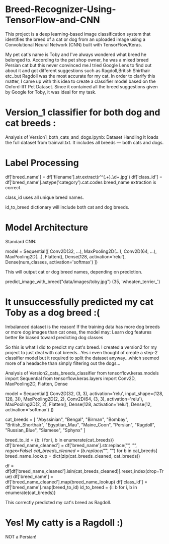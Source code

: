 # Breed-Recognizer-Using-TensorFlow-and-CNN
This project is a deep learning-based image classification system that identifies the breed of a cat or dog from an uploaded image using a Convolutional Neural Network (CNN) built with TensorFlow/Keras.

My pet cat's name is Toby and I've always wondered what breed he belonged to. According to the pet shop owner, he was a mixed breed Persian cat but this never convinced me.I tried Google Lens to find out about it and got different suggestions such as Ragdoll,British Shirthair etc..but Ragdoll was the most accurate for my cat. In order to clarify this matter, I came up with this idea to create a classifier model based on the Oxford-IIT Pet Dataset. Since it contained all the breed suggestions given by Google for Toby, it was ideal for my task.
# Version_1 classifier for both dog and cat breeds :
Analysis of Version1_both_cats_and_dogs.ipynb:
Dataset Handling
It loads the full dataset from trainval.txt.
It includes all breeds — both cats and dogs.
# Label Processing
df['breed_name'] = df['filename'].str.extract(r'^(.+)_\d+\.jpg')
df['class_id'] = df['breed_name'].astype('category').cat.codes
breed_name extraction is correct.

class_id uses all unique breed names.

id_to_breed dictionary will include both cat and dog breeds.

# Model Architecture
Standard CNN:

model = Sequential([
    Conv2D(32, ...),
    MaxPooling2D(...),
    Conv2D(64, ...),
    MaxPooling2D(...),
    Flatten(),
    Dense(128, activation='relu'),
    Dense(num_classes, activation='softmax')
])

This will output cat or dog breed names, depending on prediction.

predict_image_with_breed("data/images/toby.jpg")
(35, 'wheaten_terrier_')

# It unsuccessfully predicted my cat Toby as a dog breed :(
Imbalanced dataset is the reason!
If the training data has more dog breeds or more dog images than cat ones, the model may:
Learn dog features better
Be biased toward predicting dog classes

So this is what I did to predict my cat's breed. I created a version2 for my project to just deal with cat breeds...Yes i even thought of create a step-2 classifier model but it required to split the dataset anyway...which seemed more of a headache than simply filtering out the dogs...

Analysis of Version2_cats_breeds_classifier
from tensorflow.keras.models import Sequential
from tensorflow.keras.layers import Conv2D, MaxPooling2D, Flatten, Dense

model = Sequential([
    Conv2D(32, (3, 3), activation='relu', input_shape=(128, 128, 3)),
    MaxPooling2D(2, 2),
    Conv2D(64, (3, 3), activation='relu'),
    MaxPooling2D(2, 2),
    Flatten(),
    Dense(128, activation='relu'),
    Dense(12, activation='softmax')
])

cat_breeds = [
    "Abyssinian", "Bengal", "Birman", "Bombay", "British_Shorthair",
    "Egyptian_Mau", "Maine_Coon", "Persian", "Ragdoll",
    "Russian_Blue", "Siamese", "Sphynx"
]

breed_to_id = {b: i for i, b in enumerate(cat_breeds)}
df['breed_name_cleaned'] = df['breed_name'].str.replace("_", "", regex=False)
cat_breeds_cleaned = [b.replace("_", "") for b in cat_breeds]
breed_name_lookup = dict(zip(cat_breeds_cleaned, cat_breeds))

df = df[df['breed_name_cleaned'].isin(cat_breeds_cleaned)].reset_index(drop=True)
df['breed_name'] = df['breed_name_cleaned'].map(breed_name_lookup)
df['class_id'] = df['breed_name'].map(breed_to_id)
id_to_breed = {i: b for i, b in enumerate(cat_breeds)}

This correctly predicted my cat's breed as Ragdoll.
# Yes! My catty is a Ragdoll :)
NOT a Persian!
